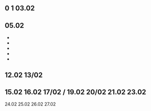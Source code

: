 0
1
03.02
-
05.02
-
-
-
-
-
-
12.02
13/02
-
15.02
16.02
17/02
/
19.02
20/02
21.02
23.02
-
24.02
25.02
26.02
27.02
